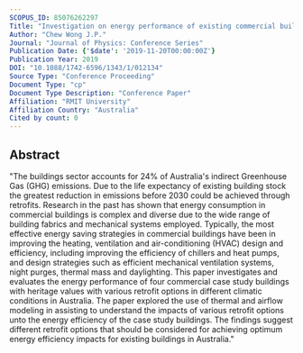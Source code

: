 ```yaml
---
SCOPUS_ID: 85076262297
Title: "Investigation on energy performance of existing commercial buildings with heritage values by incorporating retrofit options"
Author: "Chew Wong J.P."
Journal: "Journal of Physics: Conference Series"
Publication Date: {'$date': '2019-11-20T00:00:00Z'}
Publication Year: 2019
DOI: "10.1088/1742-6596/1343/1/012134"
Source Type: "Conference Proceeding"
Document Type: "cp"
Document Type Description: "Conference Paper"
Affiliation: "RMIT University"
Affiliation Country: "Australia"
Cited by count: 0
---
```


## Abstract
"The buildings sector accounts for 24% of Australia's indirect Greenhouse Gas (GHG) emissions. Due to the life expectancy of existing building stock the greatest reduction in emissions before 2030 could be achieved through retrofits. Research in the past has shown that energy consumption in commercial buildings is complex and diverse due to the wide range of building fabrics and mechanical systems employed. Typically, the most effective energy saving strategies in commercial buildings have been in improving the heating, ventilation and air-conditioning (HVAC) design and efficiency, including improving the efficiency of chillers and heat pumps, and design strategies such as efficient mechanical ventilation systems, night purges, thermal mass and daylighting. This paper investigates and evaluates the energy performance of four commercial case study buildings with heritage values with various retrofit options in different climatic conditions in Australia. The paper explored the use of thermal and airflow modeling in assisting to understand the impacts of various retrofit options unto the energy efficiency of the case study buildings. The findings suggest different retrofit options that should be considered for achieving optimum energy efficiency impacts for existing buildings in Australia."
